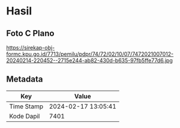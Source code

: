 # Hasil

## Foto C Plano

https://sirekap-obj-formc.kpu.go.id/7713/pemilu/pdpr/74/72/02/10/07/7472021007012-20240214-220452--2715e244-ab82-430d-b635-97fb5ffe77d6.jpg


## Metadata

| Key        | Value               |
| ---------- | ------------------- |
| Time Stamp | 2024-02-17 13:05:41 |
| Kode Dapil | 7401                |



